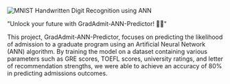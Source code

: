![MNIST Handwritten Digit Recognition using ANN](https://github.com/mmuzammil196/GradAdmit-ANN-Predictor/assets/77389040/21109fc8-d889-4851-9ace-368dadd03d3c)

"Unlock your future with GradAdmit-ANN-Predictor! 🚀🎯"

This project, GradAdmit-ANN-Predictor, focuses on predicting the likelihood of admission to a graduate program using an Artificial Neural Network (ANN) algorithm. By training the model on a dataset containing various parameters such as GRE scores, TOEFL scores, university ratings, and letter of recommendation strengths, we were able to achieve an accuracy of 80% in predicting admissions outcomes.
